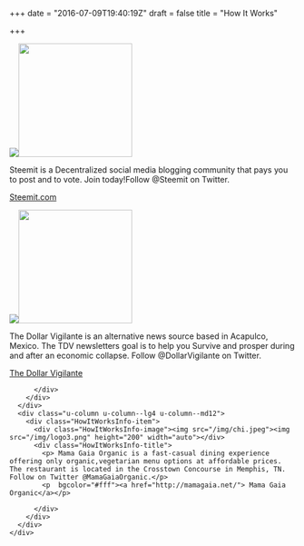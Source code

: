 +++
date = "2016-07-09T19:40:19Z"
draft = false
title = "How It Works"

+++


<div class="HowItWorks">
  <div class="HowItWorks-info">
    <div class="u-row">
      <div class="u-column u-column--lg4 u-column--md12">
        <div class="HowItWorksInfo-item">
          <div class="HowItWorksInfo-image"><img src="/img/chi.jpeg"><img src="/img/logo1.png" height="200" width="auto"></div>
          <div class="HowItWorksInfo-title">
            <p>Steemit is a Decentralized social media blogging community that pays you to post and to vote. Join today!Follow @Steemit on Twitter. 
            <p  bgcolor="#fff"> <a href="https://steemit.com/"> Steemit.com</a> </p>
          </div>
        </div>
      </div>
      <div class="u-column u-column--lg4 u-column--md12">
        <div class="HowItWorksInfo-item">
          <div class="HowItWorksInfo-image"><img src="/img/chi.jpeg"><img src="/img/logo2.png" height="200" width="auto"></div>
          <div class="HowItWorksInfo-title">
            <p>The Dollar Vigilante is an alternative news source based in Acapulco, Mexico. The TDV newsletters goal is to help you Survive and prosper during and after an economic collapse. Follow @DollarVigilante on Twitter.</p>
            <p  bgcolor="#fff"><a href="https://dollarvigilante.com/"> The Dollar Vigilante</a></p>

          </div>
        </div>
      </div>
      <div class="u-column u-column--lg4 u-column--md12">
        <div class="HowItWorksInfo-item">
          <div class="HowItWorksInfo-image"><img src="/img/chi.jpeg"><img src="/img/logo3.png" height="200" width="auto"></div>
          <div class="HowItWorksInfo-title">
            <p> Mama Gaia Organic is a fast-casual dining experience offering only organic,vegetarian menu options at affordable prices. The restaurant is located in the Crosstown Concourse in Memphis, TN. Follow on Twitter @MamaGaiaOrganic.</p>
            <p  bgcolor="#fff"><a href="http://mamagaia.net/"> Mama Gaia Organic</a></p>

          </div>
        </div>
      </div>
    </div>
  </div>
</div>
